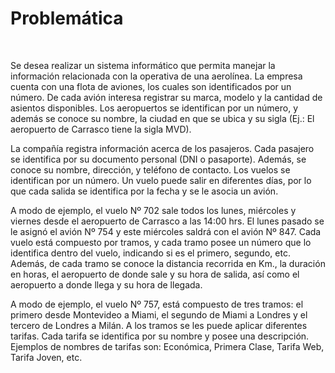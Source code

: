 <h1>Problemática</h1></br>

<p> Se desea realizar un sistema informático que permita manejar la información relacionada con la operativa de una aerolínea.
La empresa cuenta con una flota de aviones, los cuales son identificados por un número. De cada avión interesa registrar su marca, modelo y la cantidad de asientos disponibles.
Los aeropuertos se identifican por un número, y además se conoce su nombre, la ciudad en que se ubica y su sigla (Ej.: El aeropuerto de Carrasco tiene la sigla MVD).

La compañía registra información acerca de los pasajeros. Cada pasajero se identifica por su documento personal (DNI o pasaporte). Además, se conoce su nombre, dirección, y teléfono de contacto.
Los vuelos se identifican por un número. Un vuelo puede salir en diferentes días, por lo que cada salida se identifica por la fecha y se le asocia un avión. 

A modo de ejemplo, el vuelo Nº 702 sale todos los lunes, miércoles y viernes desde el aeropuerto de Carrasco a las 14:00 hrs. El lunes pasado se le asignó el avión Nº 754 y este miércoles saldrá con el avión Nº 847.
Cada vuelo está compuesto por tramos, y cada tramo posee un número que lo identifica dentro del vuelo, indicando si es el primero, segundo, etc. Además, de cada tramo se conoce la distancia recorrida en Km., la duración en horas, el aeropuerto de donde sale y su hora de salida, así como el aeropuerto a donde llega y su hora de llegada.

A modo de ejemplo, el vuelo Nº 757, está compuesto de tres tramos: el primero desde Montevideo a Miami, el segundo de Miami a Londres y el tercero de Londres a Milán. 
A los tramos se les puede aplicar diferentes tarifas. Cada tarifa se identifica por su nombre y posee una descripción. Ejemplos de nombres de tarifas son: Económica, Primera Clase, Tarifa Web, Tarifa Joven, etc.


</p>
